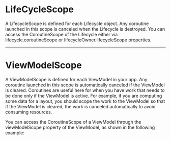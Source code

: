 <h1>LifeCycleScope</h1>
<p>A LifecycleScope is defined for each Lifecycle object. Any coroutine launched in this scope is canceled when the Lifecycle is destroyed. You can access the CoroutineScope of the Lifecycle either via lifecycle.coroutineScope or lifecycleOwner.lifecycleScope properties.</p>

<hr>
<h1>ViewModelScope</h1>
<p> A ViewModelScope is defined for each ViewModel in your app. Any coroutine launched in this scope is automatically canceled if the ViewModel is cleared. Coroutines are useful here for when you have work that needs to be done only if the ViewModel is active. For example, if you are computing some data for a layout, you should scope the work to the ViewModel so that if the ViewModel is cleared, the work is canceled automatically to avoid consuming resources.

You can access the CoroutineScope of a ViewModel through the viewModelScope property of the ViewModel, as shown in the following example:</p>

